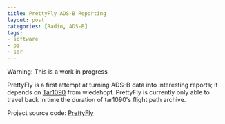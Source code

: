 ```yaml
---
title: PrettyFly ADS-B Reporting
layout: post
categories: [Radio, ADS-B]
tags:
- software
- pi
- sdr
---
```


Warning: This is a work in progress

PrettyFly is a first attempt at turning ADS-B data into interesting reports; it depends on 
[Tar1090](https://github.com/wiedehopf/tar1090) from wiedehopf.  PrettyFly is currently only
able to travel back in time the duration of tar1090's flight path archive.


Project source code: [PrettyFly](https://github.com/jaredquinn/prettyfly)

